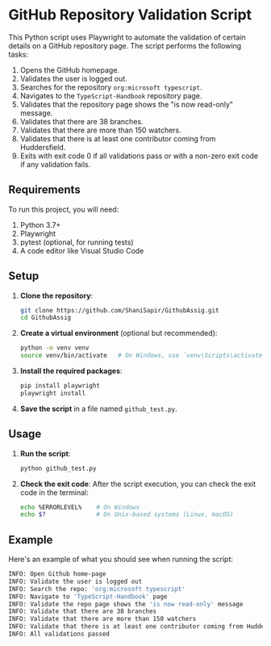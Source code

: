 # GitHub Repository Validation Script

This Python script uses Playwright to automate the validation of certain details on a GitHub repository page. The script performs the following tasks:
1. Opens the GitHub homepage.
2. Validates the user is logged out.
3. Searches for the repository `org:microsoft typescript`.
4. Navigates to the `TypeScript-Handbook` repository page.
5. Validates that the repository page shows the "is now read-only" message.
6. Validates that there are 38 branches.
7. Validates that there are more than 150 watchers.
8. Validates that there is at least one contributor coming from Huddersfield.
9. Exits with exit code 0 if all validations pass or with a non-zero exit code if any validation fails.

## Requirements

To run this project, you will need:

1. Python 3.7+
2. Playwright
3. pytest (optional, for running tests)
4. A code editor like Visual Studio Code

## Setup

1. **Clone the repository**:
    ```sh
    git clone https://github.com/ShaniSapir/GithubAssig.git
    cd GithubAssig
    ```


2. **Create a virtual environment** (optional but recommended):
    ```sh
    python -m venv venv
    source venv/bin/activate   # On Windows, use `venv\Scripts\activate`
    ```

3. **Install the required packages**:
    ```sh
    pip install playwright
    playwright install
    ```

4. **Save the script** in a file named `github_test.py`.

## Usage

1. **Run the script**:
    ```sh
    python github_test.py
    ```

2. **Check the exit code**:
    After the script execution, you can check the exit code in the terminal:
    ```sh
    echo %ERRORLEVEL%    # On Windows
    echo $?              # On Unix-based systems (Linux, macOS)
    ```

## Example

Here's an example of what you should see when running the script:

```sh
INFO: Open Github home-page
INFO: Validate the user is logged out
INFO: Search the repo: 'org:microsoft typescript'
INFO: Navigate to 'TypeScript-Handbook' page
INFO: Validate the repo page shows the 'is now read-only' message
INFO: Validate that there are 38 branches
INFO: Validate that there are more than 150 watchers
INFO: Validate that there is at least one contributor coming from Huddersfield
INFO: All validations passed
